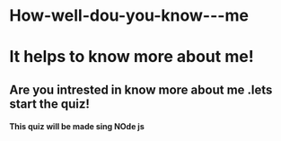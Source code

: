 # How-well-dou-you-know---me

# It helps to know more about me!
## Are you intrested in know more about me .lets start the quiz!
#### This quiz will be made sing NOde js


